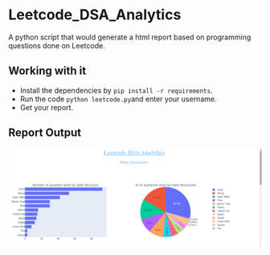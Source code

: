# Leetcode_DSA_Analytics
A python script that would generate a html report based on programming questions done on Leetcode. 

## Working with it

* Install the dependencies by `pip install -r requirements`.
* Run the code `python leetcode.py`and enter your username.
* Get your report.

## Report Output



![Sample Otput](https://github.com/ansh422/Leetcode_DSA_Analysis/blob/main/sampleoutput.png)
